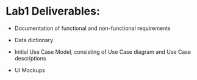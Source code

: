 # Lab1 Deliverables:

- Documentation of functional and non-functional requirements

- Data dictionary

- Initial Use Case Model, consisting of Use Case diagram and Use Case descriptions

- UI Mockups
